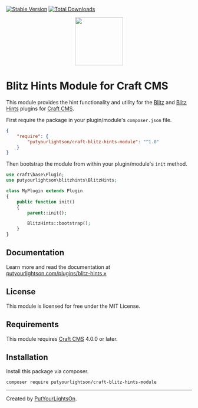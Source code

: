 [![Stable Version](https://img.shields.io/packagist/v/putyourlightson/craft-blitz-hints-module?label=stable)]((https://packagist.org/packages/putyourlightson/craft-blitz-hints-module))
[![Total Downloads](https://img.shields.io/packagist/dt/putyourlightson/craft-blitz-hints-module)](https://packagist.org/packages/putyourlightson/craft-blitz-hints-module)

<p align="center"><img width="130" src="https://raw.githubusercontent.com/putyourlightson/craft-blitz-hints-module/develop/src/icon.svg"></p>

# Blitz Hints Module for Craft CMS

This module provides the hint functionality and utility for the [Blitz](https://github.com/putyourlightson/craft-blitz) and [Blitz Hints](https://github.com/putyourlightson/craft-blitz-hints) plugins for [Craft CMS](https://craftcms.com/).  

First require the package in your plugin/module's `composer.json` file.

```json
{
    "require": {
        "putyourlightson/craft-blitz-hints-module": "^1.0"
    }
}
```

Then bootstrap the module from within your plugin/module's `init` method.

```php
use craft\base\Plugin;
use putyourlightson\blitzhints\BlitzHints;

class MyPlugin extends Plugin
{
    public function init()
    {
        parent::init();

        BlitzHints::bootstrap();
    }
}
```

## Documentation

Learn more and read the documentation at [putyourlightson.com/plugins/blitz-hints »](https://putyourlightson.com/plugins/blitz-hints)

## License

This module is licensed for free under the MIT License.

## Requirements

This module requires [Craft CMS](https://craftcms.com/) 4.0.0 or later.

## Installation

Install this package via composer.

```shell
composer require putyourlightson/craft-blitz-hints-module
```

---

Created by [PutYourLightsOn](https://putyourlightson.com/).

